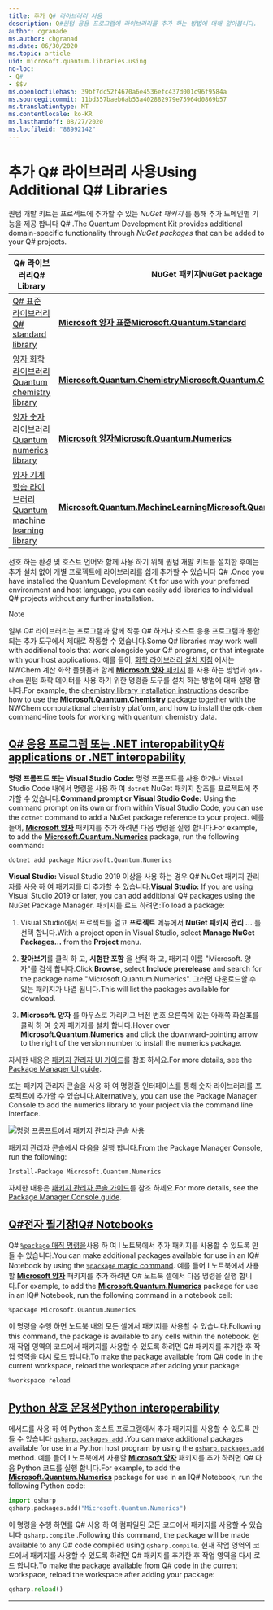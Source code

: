 ```yaml
---
title: 추가 Q# 라이브러리 사용
description: Q#퀀텀 응용 프로그램에 라이브러리를 추가 하는 방법에 대해 알아봅니다.
author: cgranade
ms.author: chgranad
ms.date: 06/30/2020
ms.topic: article
uid: microsoft.quantum.libraries.using
no-loc:
- Q#
- $$v
ms.openlocfilehash: 39bf7dc52f4670a6e4536efc437d001c96f9584a
ms.sourcegitcommit: 11bd357baeb6ab53a402882979e75964d0869b57
ms.translationtype: MT
ms.contentlocale: ko-KR
ms.lasthandoff: 08/27/2020
ms.locfileid: "88992142"
---
```

# <a name="using-additional-no-locq-libraries"></a><span data-ttu-id="9c912-103">추가 Q# 라이브러리 사용</span><span class="sxs-lookup"><span data-stu-id="9c912-103">Using Additional Q# Libraries</span></span>

<span data-ttu-id="9c912-104">퀀텀 개발 키트는 프로젝트에 추가할 수 있는 _NuGet 패키지_ 를 통해 추가 도메인별 기능을 제공 합니다 Q# .</span><span class="sxs-lookup"><span data-stu-id="9c912-104">The Quantum Development Kit provides additional domain-specific functionality through _NuGet packages_ that can be added to your Q# projects.</span></span>

| <span data-ttu-id="9c912-105">Q# 라이브러리</span><span class="sxs-lookup"><span data-stu-id="9c912-105">Q# Library</span></span>  | <span data-ttu-id="9c912-106">NuGet 패키지</span><span class="sxs-lookup"><span data-stu-id="9c912-106">NuGet package</span></span> | <span data-ttu-id="9c912-107">메모</span><span class="sxs-lookup"><span data-stu-id="9c912-107">Notes</span></span> |
|---------|---------|--------|
| [<span data-ttu-id="9c912-108">Q# 표준 라이브러리</span><span class="sxs-lookup"><span data-stu-id="9c912-108">Q# standard library</span></span>](xref:microsoft.quantum.libraries.standard.intro) | [<span data-ttu-id="9c912-109">**Microsoft 양자 표준**</span><span class="sxs-lookup"><span data-stu-id="9c912-109">**Microsoft.Quantum.Standard**</span></span>](https://www.nuget.org/packages/Microsoft.Quantum.Standard) | <span data-ttu-id="9c912-110">기본적으로 포함됨</span><span class="sxs-lookup"><span data-stu-id="9c912-110">Included by default</span></span> |
| [<span data-ttu-id="9c912-111">양자 화학 라이브러리</span><span class="sxs-lookup"><span data-stu-id="9c912-111">Quantum chemistry library</span></span>](xref:microsoft.quantum.chemistry.concepts.intro) | [<span data-ttu-id="9c912-112">**Microsoft.Quantum.Chemistry**</span><span class="sxs-lookup"><span data-stu-id="9c912-112">**Microsoft.Quantum.Chemistry**</span></span>](https://www.nuget.org/packages/Microsoft.Quantum.Chemistry) | |
| [<span data-ttu-id="9c912-113">양자 숫자 라이브러리</span><span class="sxs-lookup"><span data-stu-id="9c912-113">Quantum numerics library</span></span>](xref:microsoft.quantum.numerics.intro) | [<span data-ttu-id="9c912-114">**Microsoft 양자**</span><span class="sxs-lookup"><span data-stu-id="9c912-114">**Microsoft.Quantum.Numerics**</span></span>](https://www.nuget.org/packages/Microsoft.Quantum.Numerics) | |
| [<span data-ttu-id="9c912-115">양자 기계 학습 라이브러리</span><span class="sxs-lookup"><span data-stu-id="9c912-115">Quantum machine learning library</span></span>](xref:microsoft.quantum.libraries.machine-learning.intro) | [<span data-ttu-id="9c912-116">**Microsoft.Quantum.MachineLearning**</span><span class="sxs-lookup"><span data-stu-id="9c912-116">**Microsoft.Quantum.MachineLearning**</span></span>](https://www.nuget.org/packages/Microsoft.Quantum.MachineLearning) | |

<span data-ttu-id="9c912-117">선호 하는 환경 및 호스트 언어와 함께 사용 하기 위해 퀀텀 개발 키트를 설치한 후에는 추가 설치 없이 개별 프로젝트에 라이브러리를 쉽게 추가할 수 있습니다 Q# .</span><span class="sxs-lookup"><span data-stu-id="9c912-117">Once you have installed the Quantum Development Kit for use with your preferred environment and host language, you can easily add libraries to individual Q# projects without any further installation.</span></span>

> [!NOTE]
> <span data-ttu-id="9c912-118">일부 Q# 라이브러리는 프로그램과 함께 작동 Q# 하거나 호스트 응용 프로그램과 통합 되는 추가 도구에서 제대로 작동할 수 있습니다.</span><span class="sxs-lookup"><span data-stu-id="9c912-118">Some Q# libraries may work well with additional tools that work alongside your Q# programs, or that integrate with your host applications.</span></span>
> <span data-ttu-id="9c912-119">예를 들어, [화학 라이브러리 설치 지침](xref:microsoft.quantum.chemistry.concepts.installation) 에서는 NWChem 계산 화학 플랫폼과 함께 [ **Microsoft 양자** 패키지](https://www.nuget.org/packages/Microsoft.Quantum.Chemistry) 를 사용 하는 방법과 `qdk-chem` 퀀텀 화학 데이터를 사용 하기 위한 명령줄 도구를 설치 하는 방법에 대해 설명 합니다.</span><span class="sxs-lookup"><span data-stu-id="9c912-119">For example, the [chemistry library installation instructions](xref:microsoft.quantum.chemistry.concepts.installation) describe how to use the [**Microsoft.Quantum.Chemistry** package](https://www.nuget.org/packages/Microsoft.Quantum.Chemistry) together with the NWChem computational chemistry platform, and how to install the `qdk-chem` command-line tools for working with quantum chemistry data.</span></span>

## <a name="no-locq-applications-or-net-interopability"></a>[<span data-ttu-id="9c912-120">Q# 응용 프로그램 또는 .NET interopability</span><span class="sxs-lookup"><span data-stu-id="9c912-120">Q# applications or .NET interopability</span></span>](#tab/tabid-csproj)

<span data-ttu-id="9c912-121">**명령 프롬프트 또는 Visual Studio Code:** 명령 프롬프트를 사용 하거나 Visual Studio Code 내에서 명령을 사용 하 여 `dotnet` NuGet 패키지 참조를 프로젝트에 추가할 수 있습니다.</span><span class="sxs-lookup"><span data-stu-id="9c912-121">**Command prompt or Visual Studio Code:** Using the command prompt on its own or from within Visual Studio Code, you can use the `dotnet` command to add a NuGet package reference to your project.</span></span>
<span data-ttu-id="9c912-122">예를 들어, [**Microsoft 양자**](https://www.nuget.org/packages/Microsoft.Quantum.Numerics) 패키지를 추가 하려면 다음 명령을 실행 합니다.</span><span class="sxs-lookup"><span data-stu-id="9c912-122">For example, to add the [**Microsoft.Quantum.Numerics**](https://www.nuget.org/packages/Microsoft.Quantum.Numerics) package, run the following command:</span></span>

```dotnetcli
dotnet add package Microsoft.Quantum.Numerics
```

<span data-ttu-id="9c912-123">**Visual Studio:** Visual Studio 2019 이상을 사용 하는 경우 Q# NuGet 패키지 관리자를 사용 하 여 패키지를 더 추가할 수 있습니다.</span><span class="sxs-lookup"><span data-stu-id="9c912-123">**Visual Studio:** If you are using Visual Studio 2019 or later, you can add additional Q# packages using the NuGet Package Manager.</span></span>
<span data-ttu-id="9c912-124">패키지를 로드 하려면:</span><span class="sxs-lookup"><span data-stu-id="9c912-124">To load a package:</span></span> 
1. <span data-ttu-id="9c912-125">Visual Studio에서 프로젝트를 열고 **프로젝트** 메뉴에서 **NuGet 패키지 관리 ...** 를 선택 합니다.</span><span class="sxs-lookup"><span data-stu-id="9c912-125">With a project open in Visual Studio, select **Manage NuGet Packages...** from the **Project** menu.</span></span>

2. <span data-ttu-id="9c912-126">**찾아보기**를 클릭 하 고, **시험판 포함** 을 선택 하 고, 패키지 이름 "Microsoft. 양자"를 검색 합니다.</span><span class="sxs-lookup"><span data-stu-id="9c912-126">Click **Browse**, select **Include prerelease** and search for the package name "Microsoft.Quantum.Numerics".</span></span> <span data-ttu-id="9c912-127">그러면 다운로드할 수 있는 패키지가 나열 됩니다.</span><span class="sxs-lookup"><span data-stu-id="9c912-127">This will list the packages available for download.</span></span>

3. <span data-ttu-id="9c912-128">**Microsoft. 양자** 를 마우스로 가리키고 버전 번호 오른쪽에 있는 아래쪽 화살표를 클릭 하 여 숫자 패키지를 설치 합니다.</span><span class="sxs-lookup"><span data-stu-id="9c912-128">Hover over **Microsoft.Quantum.Numerics** and click the downward-pointing arrow to the right of the version number to install the numerics package.</span></span>

<span data-ttu-id="9c912-129">자세한 내용은 [패키지 관리자 UI 가이드](https://docs.microsoft.com/nuget/tools/package-manager-ui)를 참조 하세요.</span><span class="sxs-lookup"><span data-stu-id="9c912-129">For more details, see the [Package Manager UI guide](https://docs.microsoft.com/nuget/tools/package-manager-ui).</span></span>

<span data-ttu-id="9c912-130">또는 패키지 관리자 콘솔을 사용 하 여 명령줄 인터페이스를 통해 숫자 라이브러리를 프로젝트에 추가할 수 있습니다.</span><span class="sxs-lookup"><span data-stu-id="9c912-130">Alternatively, you can use the Package Manager Console to add the numerics library to your project via the command line interface.</span></span>

![명령 프롬프트에서 패키지 관리자 콘솔 사용](~/media/vs2017-nuget-console-menu.png)

<span data-ttu-id="9c912-132">패키지 관리자 콘솔에서 다음을 실행 합니다.</span><span class="sxs-lookup"><span data-stu-id="9c912-132">From the Package Manager Console, run the following:</span></span>

```
Install-Package Microsoft.Quantum.Numerics
```

<span data-ttu-id="9c912-133">자세한 내용은 [패키지 관리자 콘솔 가이드](https://docs.microsoft.com/nuget/tools/package-manager-console)를 참조 하세요.</span><span class="sxs-lookup"><span data-stu-id="9c912-133">For more details, see the [Package Manager Console guide](https://docs.microsoft.com/nuget/tools/package-manager-console).</span></span>

## <a name="ino-locq-notebooks"></a>[<span data-ttu-id="9c912-134">Q#전자 필기장</span><span class="sxs-lookup"><span data-stu-id="9c912-134">IQ# Notebooks</span></span>](#tab/tabid-notebook)

<span data-ttu-id="9c912-135">Q# [ `%package` 매직 명령을](xref:microsoft.quantum.iqsharp.magic-ref.package)사용 하 여 I 노트북에서 추가 패키지를 사용할 수 있도록 만들 수 있습니다.</span><span class="sxs-lookup"><span data-stu-id="9c912-135">You can make additional packages available for use in an IQ# Notebook by using the [`%package` magic command](xref:microsoft.quantum.iqsharp.magic-ref.package).</span></span>
<span data-ttu-id="9c912-136">예를 들어 I 노트북에서 사용할 [**Microsoft 양자**](https://www.nuget.org/packages/Microsoft.Quantum.Numerics) 패키지를 추가 하려면 Q# 노트북 셀에서 다음 명령을 실행 합니다.</span><span class="sxs-lookup"><span data-stu-id="9c912-136">For example, to add the [**Microsoft.Quantum.Numerics**](https://www.nuget.org/packages/Microsoft.Quantum.Numerics) package for use in an IQ# Notebook, run the following command in a notebook cell:</span></span>

```
%package Microsoft.Quantum.Numerics
```

<span data-ttu-id="9c912-137">이 명령을 수행 하면 노트북 내의 모든 셀에서 패키지를 사용할 수 있습니다.</span><span class="sxs-lookup"><span data-stu-id="9c912-137">Following this command, the package is available to any cells within the notebook.</span></span>
<span data-ttu-id="9c912-138">현재 작업 영역의 코드에서 패키지를 사용할 수 있도록 하려면 Q# 패키지를 추가한 후 작업 영역을 다시 로드 합니다.</span><span class="sxs-lookup"><span data-stu-id="9c912-138">To make the package available from Q# code in the current workspace, reload the workspace after adding your package:</span></span>

```
%workspace reload
```

## <a name="python-interoperability"></a>[<span data-ttu-id="9c912-139">Python 상호 운용성</span><span class="sxs-lookup"><span data-stu-id="9c912-139">Python interoperability</span></span>](#tab/tabid-python)


<span data-ttu-id="9c912-140">메서드를 사용 하 여 Python 호스트 프로그램에서 추가 패키지를 사용할 수 있도록 만들 수 있습니다 [`qsharp.packages.add`](https://docs.microsoft.com/python/qsharp-core/qsharp.packages.packages) .</span><span class="sxs-lookup"><span data-stu-id="9c912-140">You can make additional packages available for use in a Python host program by using the [`qsharp.packages.add`](https://docs.microsoft.com/python/qsharp-core/qsharp.packages.packages) method.</span></span>
<span data-ttu-id="9c912-141">예를 들어 I 노트북에서 사용할 [**Microsoft 양자**](https://www.nuget.org/packages/Microsoft.Quantum.Numerics) 패키지를 추가 하려면 Q# 다음 Python 코드를 실행 합니다.</span><span class="sxs-lookup"><span data-stu-id="9c912-141">For example, to add the [**Microsoft.Quantum.Numerics**](https://www.nuget.org/packages/Microsoft.Quantum.Numerics) package for use in an IQ# Notebook, run the following Python code:</span></span>

```python
import qsharp
qsharp.packages.add("Microsoft.Quantum.Numerics")
```

<span data-ttu-id="9c912-142">이 명령을 수행 하면를 Q# 사용 하 여 컴파일된 모든 코드에서 패키지를 사용할 수 있습니다 `qsharp.compile` .</span><span class="sxs-lookup"><span data-stu-id="9c912-142">Following this command, the package will be made available to any Q# code compiled using `qsharp.compile`.</span></span>
<span data-ttu-id="9c912-143">현재 작업 영역의 코드에서 패키지를 사용할 수 있도록 하려면 Q# 패키지를 추가한 후 작업 영역을 다시 로드 합니다.</span><span class="sxs-lookup"><span data-stu-id="9c912-143">To make the package available from Q# code in the current workspace, reload the workspace after adding your package:</span></span>

```python
qsharp.reload()
```

***
